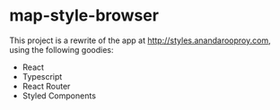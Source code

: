 # map-style-browser

This project is a rewrite of the app at http://styles.anandarooproy.com, using the following goodies:

- React
- Typescript
- React Router
- Styled Components
